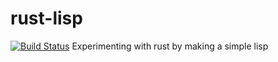 # rust-lisp
[![Build Status](https://travis-ci.org/ibawt/rust-lisp.svg?branch=master)](https://travis-ci.org/ibawt/rust-lisp)
Experimenting with rust by making a simple lisp
